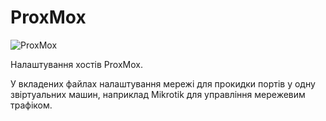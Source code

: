# ProxMox
![ProxMox](https://www.taste-of-it.de/wp-content/uploads/2013/07/proxmox_ve_logo.jpg)

Налаштування хостів ProxMox.

У вкладених файлах налаштування мережі для прокидки портів у одну звіртуальних машин, наприклад Mikrotik для управління мережевим трафіком.
